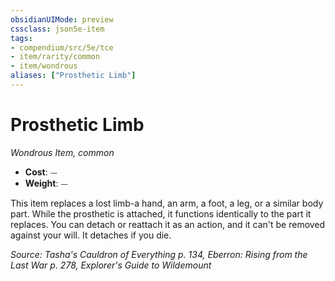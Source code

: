 ```yaml
---
obsidianUIMode: preview
cssclass: json5e-item
tags:
- compendium/src/5e/tce
- item/rarity/common
- item/wondrous
aliases: ["Prosthetic Limb"]
---
```

# Prosthetic Limb
*Wondrous Item, common*  

- **Cost**: ⏤
- **Weight**: ⏤

This item replaces a lost limb-a hand, an arm, a foot, a leg, or a similar body part. While the prosthetic is attached, it functions identically to the part it replaces. You can detach or reattach it as an action, and it can't be removed against your will. It detaches if you die.

*Source: Tasha's Cauldron of Everything p. 134, Eberron: Rising from the Last War p. 278, Explorer's Guide to Wildemount*